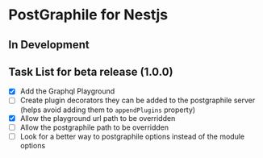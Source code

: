 # PostGraphile for Nestjs

## In Development

## Task List for beta release (1.0.0)

- [x] Add the Graphql Playground
- [ ] Create plugin decorators they can be added to the postgraphile server (helps avoid adding them to `appendPlugins` property)
- [x] Allow the playground url path to be overridden
- [ ] Allow the postgraphile path to be overridden
- [ ] Look for a better way to postgraphile options instead of the module options
